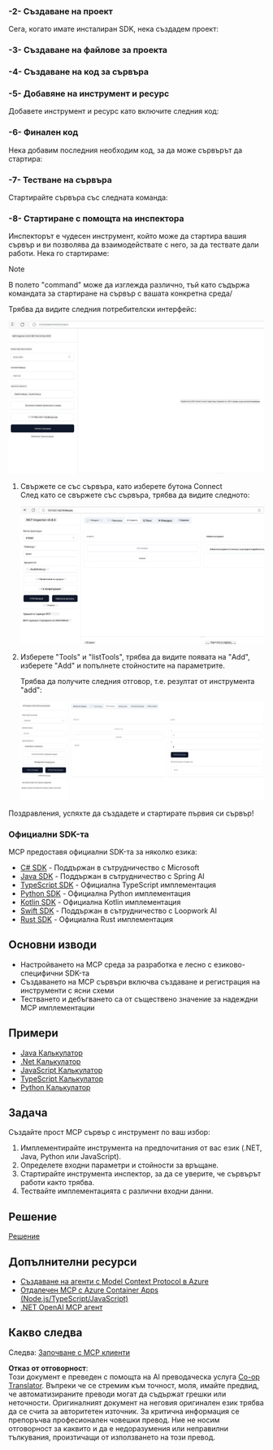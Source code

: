 <!--
CO_OP_TRANSLATOR_METADATA:
{
  "original_hash": "f01d4263fc6eec331615fef42429b720",
  "translation_date": "2025-06-18T18:27:14+00:00",
  "source_file": "03-GettingStarted/01-first-server/README.md",
  "language_code": "bg"
}
-->
### -2- Създаване на проект

Сега, когато имате инсталиран SDK, нека създадем проект: 

### -3- Създаване на файлове за проекта

### -4- Създаване на код за сървъра

### -5- Добавяне на инструмент и ресурс

Добавете инструмент и ресурс като включите следния код:

### -6- Финален код

Нека добавим последния необходим код, за да може сървърът да стартира:

### -7- Тестване на сървъра

Стартирайте сървъра със следната команда:

### -8- Стартиране с помощта на инспектора

Инспекторът е чудесен инструмент, който може да стартира вашия сървър и ви позволява да взаимодействате с него, за да тествате дали работи. Нека го стартираме:

> [!NOTE]
> В полето "command" може да изглежда различно, тъй като съдържа командата за стартиране на сървър с вашата конкретна среда/  

Трябва да видите следния потребителски интерфейс:

![Connect](../../../../translated_images/connect.141db0b2bd05f096fb1dd91273771fd8b2469d6507656c3b0c9df4b3c5473929.bg.png)

1. Свържете се със сървъра, като изберете бутона Connect  
   След като се свържете със сървъра, трябва да видите следното:

   ![Connected](../../../../translated_images/connected.73d1e042c24075d386cacdd4ee7cd748c16364c277d814e646ff2f7b5eefde85.bg.png)

2. Изберете "Tools" и "listTools", трябва да видите появата на "Add", изберете "Add" и попълнете стойностите на параметрите.

   Трябва да получите следния отговор, т.е. резултат от инструмента "add":

   ![Result of running add](../../../../translated_images/ran-tool.a5a6ee878c1369ec1e379b81053395252a441799dbf23416c36ddf288faf8249.bg.png)

Поздравления, успяхте да създадете и стартирате първия си сървър!

### Официални SDK-та

MCP предоставя официални SDK-та за няколко езика:

- [C# SDK](https://github.com/modelcontextprotocol/csharp-sdk) - Поддържан в сътрудничество с Microsoft  
- [Java SDK](https://github.com/modelcontextprotocol/java-sdk) - Поддържан в сътрудничество с Spring AI  
- [TypeScript SDK](https://github.com/modelcontextprotocol/typescript-sdk) - Официална TypeScript имплементация  
- [Python SDK](https://github.com/modelcontextprotocol/python-sdk) - Официална Python имплементация  
- [Kotlin SDK](https://github.com/modelcontextprotocol/kotlin-sdk) - Официална Kotlin имплементация  
- [Swift SDK](https://github.com/modelcontextprotocol/swift-sdk) - Поддържан в сътрудничество с Loopwork AI  
- [Rust SDK](https://github.com/modelcontextprotocol/rust-sdk) - Официална Rust имплементация  

## Основни изводи

- Настройването на MCP среда за разработка е лесно с езиково-специфични SDK-та  
- Създаването на MCP сървъри включва създаване и регистрация на инструменти с ясни схеми  
- Тестването и дебъгването са от съществено значение за надеждни MCP имплементации  

## Примери

- [Java Калькулатор](../samples/java/calculator/README.md)  
- [.Net Калькулатор](../../../../03-GettingStarted/samples/csharp)  
- [JavaScript Калькулатор](../samples/javascript/README.md)  
- [TypeScript Калькулатор](../samples/typescript/README.md)  
- [Python Калькулатор](../../../../03-GettingStarted/samples/python)  

## Задача

Създайте прост MCP сървър с инструмент по ваш избор:

1. Имплементирайте инструмента на предпочитания от вас език (.NET, Java, Python или JavaScript).  
2. Определете входни параметри и стойности за връщане.  
3. Стартирайте инструмента инспектор, за да се уверите, че сървърът работи както трябва.  
4. Тествайте имплементацията с различни входни данни.  

## Решение

[Решение](./solution/README.md)

## Допълнителни ресурси

- [Създаване на агенти с Model Context Protocol в Azure](https://learn.microsoft.com/azure/developer/ai/intro-agents-mcp)  
- [Отдалечен MCP с Azure Container Apps (Node.js/TypeScript/JavaScript)](https://learn.microsoft.com/samples/azure-samples/mcp-container-ts/mcp-container-ts/)  
- [.NET OpenAI MCP агент](https://learn.microsoft.com/samples/azure-samples/openai-mcp-agent-dotnet/openai-mcp-agent-dotnet/)  

## Какво следва

Следва: [Започване с MCP клиенти](/03-GettingStarted/02-client/README.md)

**Отказ от отговорност**:  
Този документ е преведен с помощта на AI преводаческа услуга [Co-op Translator](https://github.com/Azure/co-op-translator). Въпреки че се стремим към точност, моля, имайте предвид, че автоматизираните преводи могат да съдържат грешки или неточности. Оригиналният документ на неговия оригинален език трябва да се счита за авторитетен източник. За критична информация се препоръчва професионален човешки превод. Ние не носим отговорност за каквито и да е недоразумения или неправилни тълкувания, произтичащи от използването на този превод.